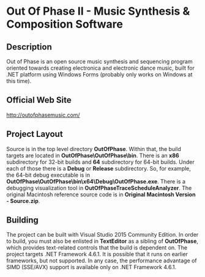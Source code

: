 Out Of Phase II - Music Synthesis & Composition Software
===================

Description
-------------
Out of Phase is an open source music synthesis and sequencing program oriented towards creating electronica and electronic dance music, built for .NET platform using Windows Forms (probably only works on Windows at this time).

Official Web Site
-------------
http://outofphasemusic.com/

Project Layout
-------------
Source is in the top level directory **OutOfPhase**. Within that, the build targets are located in **OutOfPhase\OutOfPhase\bin**. There is an **x86** subdirectory for 32-bit builds and **64** subdirectory for 64-bit builds. Under each of those there is a **Debug** or **Release** subdirectory. So, for example, the 64-bit debug executable is in **OutOfPhase\OutOfPhase\bin\x64\Debug\OutOfPhase.exe**.
There is a debugging visualization tool in **OutOfPhaseTraceScheduleAnalyzer**.
The original Macintosh reference source code is in **Original Macintosh Version - Source.zip**.

Building
-------------
The project can be built with Visual Studio 2015 Community Edition. In order to build, you must also be enlisted in **TextEditor** as a sibling of **OutOfPhase**, which provides text-related controls that the build is dependent on.
The project targets .NET Framework 4.6.1. It is possible that it runs on earlier frameworks, but not supported. In any case, the performance advantage of SIMD (SSE/AVX) support is available only on .NET Framework 4.6.1.
